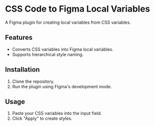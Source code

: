 # CSS Code to Figma Local Variables

A Figma plugin for creating local variables from CSS variables.

## Features

- Converts CSS variables into Figma local variables.
- Supports hierarchical style naming.

## Installation

1. Clone the repository.
2. Run the plugin using Figma's development mode.

## Usage

1. Paste your CSS variables into the input field.
2. Click "Apply" to create styles.
